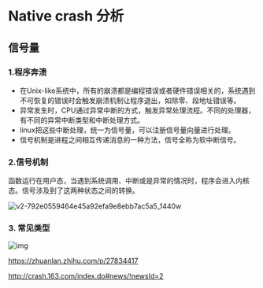 # Native crash 分析

## 信号量

### 1.程序奔溃

- 在Unix-like系统中，所有的崩溃都是编程错误或者硬件错误相关的，系统遇到不可恢复的错误时会触发崩溃机制让程序退出，如除零、段地址错误等。
- 异常发生时，CPU通过异常中断的方式，触发异常处理流程。不同的处理器，有不同的异常中断类型和中断处理方式。
- linux把这些中断处理，统一为信号量，可以注册信号量向量进行处理。
- 信号机制是进程之间相互传递消息的一种方法，信号全称为软中断信号。

### 2.信号机制

函数运行在用户态，当遇到系统调用、中断或是异常的情况时，程序会进入内核态。信号涉及到了这两种状态之间的转换。

![v2-792e0559464e45a92efa9e8ebb7ac5a5_1440w](https://pic3.zhimg.com/80/v2-792e0559464e45a92efa9e8ebb7ac5a5_1440w.png)



### 3. 常见类型

![img](https://pic4.zhimg.com/80/v2-fd171770eac4c565e8f6df3621c00647_1440w.png)



https://zhuanlan.zhihu.com/p/27834417

http://crash.163.com/index.do#news/!newsId=2